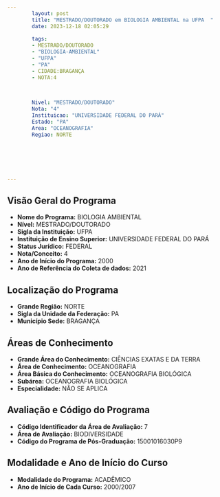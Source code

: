 ```yaml
---
        layout: post
        title: "MESTRADO/DOUTORADO em BIOLOGIA AMBIENTAL na UFPA  "
        date: 2023-12-18 02:05:29
     
        tags:
        - MESTRADO/DOUTORADO
        - "BIOLOGIA-AMBIENTAL"
        - "UFPA"
        - "PA"
        - CIDADE:BRAGANÇA
        - NOTA:4
        
       

        Nivel: "MESTRADO/DOUTORADO"
        Nota: "4"
        Instituicao: "UNIVERSIDADE FEDERAL DO PARÁ"
        Estado: "PA"
        Area: "OCEANOGRAFIA"
        Regiao: NORTE
        
        
        
        
        
        
---
```

## Visão Geral do Programa
- **Nome do Programa:** BIOLOGIA AMBIENTAL
- **Nível:** MESTRADO/DOUTORADO
- **Sigla da Instituição:** UFPA
- **Instituição de Ensino Superior:** UNIVERSIDADE FEDERAL DO PARÁ
- **Status Jurídico:** FEDERAL
- **Nota/Conceito:** 4
- **Ano de Início do Programa:** 2000
- **Ano de Referência do Coleta de dados:** 2021

## Localização do Programa
- **Grande Região:** NORTE
- **Sigla da Unidade da Federação:** PA
- **Município Sede:** BRAGANÇA

## Áreas de Conhecimento
- **Grande Área do Conhecimento:** CIÊNCIAS EXATAS E DA TERRA
- **Área de Conhecimento:** OCEANOGRAFIA
- **Área Básica do Conhecimento:** OCEANOGRAFIA BIOLÓGICA
- **Subárea:** OCEANOGRAFIA BIOLÓGICA
- **Especialidade:** NÃO SE APLICA

## Avaliação e Código do Programa
- **Código Identificador da Área de Avaliação:** 7
- **Área de Avaliação:** BIODIVERSIDADE
- **Código do Programa de Pós-Graduação:** 15001016030P9


## Modalidade e Ano de Início do Curso
- **Modalidade do Programa:** ACADÊMICO
- **Ano de Início de Cada Curso:** 2000/2007
